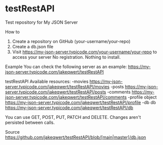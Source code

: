 # testRestAPI
Test repository for My JSON Server

How to
1. Create a repository on GitHub (your-username/your-repo)
2. Create a db.json file
3. Visit https://my-json-server.typicode.com/your-username/your-repo to access your server
No registration. Nothing to install.

Example
You can check the following server as an example:
https://my-json-server.typicode.com/jakeqwert/testRestAPI

testRestAPI
Available resources:
-movies      https://my-json-server.typicode.com/jakeqwert/testRestAPI/movies
-posts       https://my-json-server.typicode.com/jakeqwert/testRestAPI/posts
-comments    https://my-json-server.typicode.com/jakeqwert/testRestAPI/comments
-profile object https://my-json-server.typicode.com/jakeqwert/testRestAPI/profile
-db db       https://my-json-server.typicode.com/jakeqwert/testRestAPI/db

You can use GET, POST, PUT, PATCH and DELETE. Changes aren't persisted between calls.

Source
https://github.com/jakeqwert/testRestAPI/blob/[main|master]/db.json
